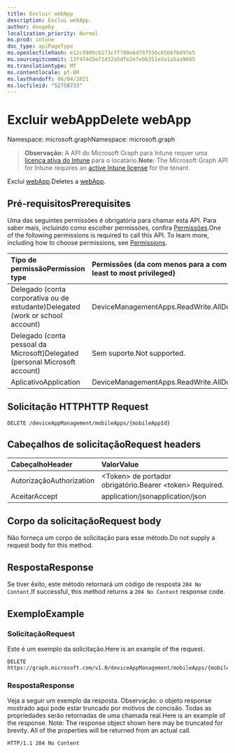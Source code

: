 ```yaml
---
title: Excluir webApp
description: Exclui webApp.
author: dougeby
localization_priority: Normal
ms.prod: intune
doc_type: apiPageType
ms.openlocfilehash: e12c9909c6173cff708e6d797556c6566fb897e5
ms.sourcegitcommit: 13f474d3e71d32a5dfe2efebb351e3a1a5aa9685
ms.translationtype: MT
ms.contentlocale: pt-BR
ms.lasthandoff: 06/04/2021
ms.locfileid: "52758733"
---
```

# <a name="delete-webapp"></a><span data-ttu-id="1b079-103">Excluir webApp</span><span class="sxs-lookup"><span data-stu-id="1b079-103">Delete webApp</span></span>

<span data-ttu-id="1b079-104">Namespace: microsoft.graph</span><span class="sxs-lookup"><span data-stu-id="1b079-104">Namespace: microsoft.graph</span></span>

> <span data-ttu-id="1b079-105">**Observação:** A API do Microsoft Graph para Intune requer uma [licença ativa do Intune](https://go.microsoft.com/fwlink/?linkid=839381) para o locatário.</span><span class="sxs-lookup"><span data-stu-id="1b079-105">**Note:** The Microsoft Graph API for Intune requires an [active Intune license](https://go.microsoft.com/fwlink/?linkid=839381) for the tenant.</span></span>

<span data-ttu-id="1b079-106">Exclui [webApp](../resources/intune-apps-webapp.md).</span><span class="sxs-lookup"><span data-stu-id="1b079-106">Deletes a [webApp](../resources/intune-apps-webapp.md).</span></span>

## <a name="prerequisites"></a><span data-ttu-id="1b079-107">Pré-requisitos</span><span class="sxs-lookup"><span data-stu-id="1b079-107">Prerequisites</span></span>
<span data-ttu-id="1b079-p101">Uma das seguintes permissões é obrigatória para chamar esta API. Para saber mais, incluindo como escolher permissões, confira [Permissões](/graph/permissions-reference).</span><span class="sxs-lookup"><span data-stu-id="1b079-p101">One of the following permissions is required to call this API. To learn more, including how to choose permissions, see [Permissions](/graph/permissions-reference).</span></span>

|<span data-ttu-id="1b079-110">Tipo de permissão</span><span class="sxs-lookup"><span data-stu-id="1b079-110">Permission type</span></span>|<span data-ttu-id="1b079-111">Permissões (da com menos para a com mais privilégios)</span><span class="sxs-lookup"><span data-stu-id="1b079-111">Permissions (from least to most privileged)</span></span>|
|:---|:---|
|<span data-ttu-id="1b079-112">Delegado (conta corporativa ou de estudante)</span><span class="sxs-lookup"><span data-stu-id="1b079-112">Delegated (work or school account)</span></span>|<span data-ttu-id="1b079-113">DeviceManagementApps.ReadWrite.All</span><span class="sxs-lookup"><span data-stu-id="1b079-113">DeviceManagementApps.ReadWrite.All</span></span>|
|<span data-ttu-id="1b079-114">Delegado (conta pessoal da Microsoft)</span><span class="sxs-lookup"><span data-stu-id="1b079-114">Delegated (personal Microsoft account)</span></span>|<span data-ttu-id="1b079-115">Sem suporte.</span><span class="sxs-lookup"><span data-stu-id="1b079-115">Not supported.</span></span>|
|<span data-ttu-id="1b079-116">Aplicativo</span><span class="sxs-lookup"><span data-stu-id="1b079-116">Application</span></span>|<span data-ttu-id="1b079-117">DeviceManagementApps.ReadWrite.All</span><span class="sxs-lookup"><span data-stu-id="1b079-117">DeviceManagementApps.ReadWrite.All</span></span>|

## <a name="http-request"></a><span data-ttu-id="1b079-118">Solicitação HTTP</span><span class="sxs-lookup"><span data-stu-id="1b079-118">HTTP Request</span></span>
<!-- {
  "blockType": "ignored"
}
-->
``` http
DELETE /deviceAppManagement/mobileApps/{mobileAppId}
```

## <a name="request-headers"></a><span data-ttu-id="1b079-119">Cabeçalhos de solicitação</span><span class="sxs-lookup"><span data-stu-id="1b079-119">Request headers</span></span>
|<span data-ttu-id="1b079-120">Cabeçalho</span><span class="sxs-lookup"><span data-stu-id="1b079-120">Header</span></span>|<span data-ttu-id="1b079-121">Valor</span><span class="sxs-lookup"><span data-stu-id="1b079-121">Value</span></span>|
|:---|:---|
|<span data-ttu-id="1b079-122">Autorização</span><span class="sxs-lookup"><span data-stu-id="1b079-122">Authorization</span></span>|<span data-ttu-id="1b079-123">&lt;Token&gt; de portador obrigatório.</span><span class="sxs-lookup"><span data-stu-id="1b079-123">Bearer &lt;token&gt; Required.</span></span>|
|<span data-ttu-id="1b079-124">Aceitar</span><span class="sxs-lookup"><span data-stu-id="1b079-124">Accept</span></span>|<span data-ttu-id="1b079-125">application/json</span><span class="sxs-lookup"><span data-stu-id="1b079-125">application/json</span></span>|

## <a name="request-body"></a><span data-ttu-id="1b079-126">Corpo da solicitação</span><span class="sxs-lookup"><span data-stu-id="1b079-126">Request body</span></span>
<span data-ttu-id="1b079-127">Não forneça um corpo de solicitação para esse método.</span><span class="sxs-lookup"><span data-stu-id="1b079-127">Do not supply a request body for this method.</span></span>

## <a name="response"></a><span data-ttu-id="1b079-128">Resposta</span><span class="sxs-lookup"><span data-stu-id="1b079-128">Response</span></span>
<span data-ttu-id="1b079-129">Se tiver êxito, este método retornará um código de resposta `204 No Content`.</span><span class="sxs-lookup"><span data-stu-id="1b079-129">If successful, this method returns a `204 No Content` response code.</span></span>

## <a name="example"></a><span data-ttu-id="1b079-130">Exemplo</span><span class="sxs-lookup"><span data-stu-id="1b079-130">Example</span></span>

### <a name="request"></a><span data-ttu-id="1b079-131">Solicitação</span><span class="sxs-lookup"><span data-stu-id="1b079-131">Request</span></span>
<span data-ttu-id="1b079-132">Este é um exemplo da solicitação.</span><span class="sxs-lookup"><span data-stu-id="1b079-132">Here is an example of the request.</span></span>
``` http
DELETE https://graph.microsoft.com/v1.0/deviceAppManagement/mobileApps/{mobileAppId}
```

### <a name="response"></a><span data-ttu-id="1b079-133">Resposta</span><span class="sxs-lookup"><span data-stu-id="1b079-133">Response</span></span>
<span data-ttu-id="1b079-p102">Veja a seguir um exemplo da resposta. Observação: o objeto response mostrado aqui pode estar truncado por motivos de concisão. Todas as propriedades serão retornadas de uma chamada real.</span><span class="sxs-lookup"><span data-stu-id="1b079-p102">Here is an example of the response. Note: The response object shown here may be truncated for brevity. All of the properties will be returned from an actual call.</span></span>
``` http
HTTP/1.1 204 No Content
```




